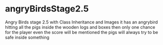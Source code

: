 # angryBirdsStage2.5
Angry Birds stage 2.5 with Class Inheritance and Images
it has an angrybird hitting all the pigs inside the wooden logs and boxes
then only one chance for the player
even the score will be mentioned
the pigs will always try to be safe inside something
